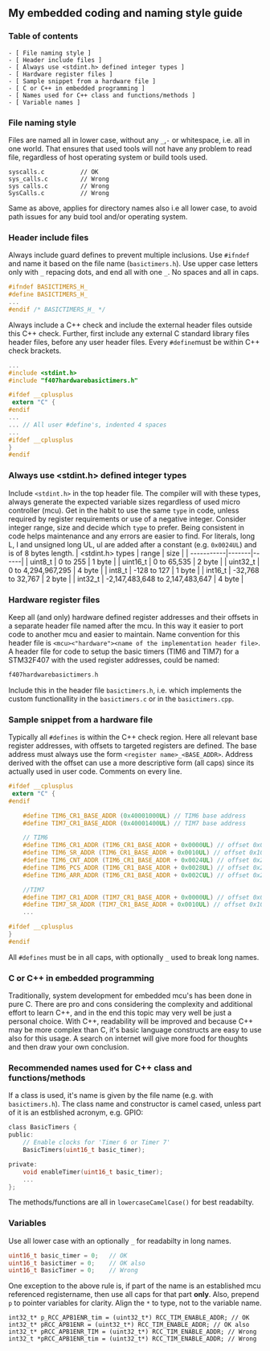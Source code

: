 ## My embedded coding and naming style guide

### Table of contents

    - [ File naming style ]
    - [ Header include files ]
    - [ Always use <stdint.h> defined integer types ]
    - [ Hardware register files ]
    - [ Sample snippet from a hardware file ]
    - [ C or C++ in embedded programming ]
    - [ Names used for C++ class and functions/methods ]
    - [ Variable names ]

### File naming style

Files are named all in lower case, without any `_`,`-` or whitespace, i.e. all in one world. That ensures that used tools will not have any problem to read file, regardless of host operating system or build tools used.

```
syscalls.c          // OK
sys_calls.c         // Wrong
sys calls.c         // Wrong
SysCalls.c          // Wrong
```

Same as above, applies for directory names also i.e all lower case, to avoid path issues for any buid tool and/or operating system.

### Header include files

Always include guard defines to prevent multiple inclusions. Use `#ifndef` and name it based on the file name (`basictimers.h`). Use upper case letters only with `_` repacing dots, and end all with one `_`. No spaces and all in caps.

```c
#ifndef BASICTIMERS_H_
#define BASICTIMERS_H_
...
#endif /* BASICTIMERS_H_ */
```

Always include a C++ check and include the external header files outside this C++ check. Further, first include any external C standard library files header files, before any user header files. Every `#define`must be within C++ check brackets. 

```c
...
#include <stdint.h>
#include "f407hardwarebasictimers.h"

#ifdef __cplusplus
 extern "C" {
#endif
...
... // All user #define's, indented 4 spaces
...
#ifdef __cplusplus
}
#endif
```

### Always use <stdint.h> defined integer types

Include `<stdint.h>` in the top header file. The compiler will with these types, always generate the expected variable sizes regardless of used micro controller (mcu). Get in the habit to use the same `type` in code, unless required by register requirements or use of a negative integer. Consider integer range, size and decide which `type` to prefer. Being consistent in code helps maintenance and any errors are easier to find. For literals, long L, l and unsigned long UL, ul are added after a constant (e.g. `0x0024UL`) and is of 8 bytes length.
| <stdint.h> types | range | size |
| -----------|-------|------|
| uint8_t | 0 to 255 | 1 byte |
| uint16_t | 0 to 65,535 | 2 byte |
| uint32_t | 0 to 4,294,967,295 | 4 byte |
| int8_t | -128 to 127 | 1 byte |
| int16_t | -32,768 to 32,767 | 2 byte |
| int32_t | -2,147,483,648 to 2,147,483,647 | 4 byte |

### Hardware register files

Keep all (and only) hardware defined register addresses and their offsets in a separate header file named after the mcu. In this way it easier to port code to another mcu and easier to maintain. Name convention for this header file is `<mcu><"hardware"><name of the implementation header file>`. A header file for code to setup the basic timers (TIM6 and TIM7) for a STM32F407 with the used register addresses, could be named:

```c
f407hardwarebasictimers.h
```

Include this in the header file `basictimers.h`, i.e. which implements the custom functionallity in the `basictimers.c` or in the `basictimers.cpp`.

### Sample snippet from a hardware file

Typically all `#defines` is within the C++ check region. Here all relevant base register addresses, with offsets to targeted registers are defined. The base address must always use the form `<register name>_<BASE_ADDR>`. Address derived with the offset can use a more descriptive form (all caps) since its actually used in user code. Comments on every line.

```c
#ifdef __cplusplus
 extern "C" {
#endif

    #define TIM6_CR1_BASE_ADDR (0x40001000UL) // TIM6 base address
    #define TIM7_CR1_BASE_ADDR (0x40001400UL) // TIM7 base address

    // TIM6
    #define TIM6_CR1_ADDR (TIM6_CR1_BASE_ADDR + 0x0000UL) // offset 0x00
    #define TIM6_SR_ADDR (TIM6_CR1_BASE_ADDR + 0x0010UL) // offset 0x10
    #define TIM6_CNT_ADDR (TIM6_CR1_BASE_ADDR + 0x0024UL) // offset 0x24
    #define TIM6_PCS_ADDR (TIM6_CR1_BASE_ADDR + 0x0028UL) // offset 0x28
    #define TIM6_ARR_ADDR (TIM6_CR1_BASE_ADDR + 0x002CUL) // offset 0x2C

    //TIM7
    #define TIM7_CR1_ADDR (TIM7_CR1_BASE_ADDR + 0x0000UL) // offset 0x00
    #define TIM7_SR_ADDR (TIM7_CR1_BASE_ADDR + 0x0010UL) // offset 0x10
    ...

#ifdef __cplusplus
}
#endif
```

All `#defines` must be in all caps, with optionally `_` used to break long names.

### C or C++ in embedded programming

Traditionally, system development for embedded mcu's has been done in pure C. There are pro and cons considering the complexity and additional effort to learn C++, and in the end this topic may very well be just a personal choice. With C++, readability will be improved and because C++ may be more complex than C, it's basic language constructs are easy to use also for this usage. A search on internet will give more food for thoughts and then draw your own conclusion.

### Recommended names used for C++ class and functions/methods

If a class is used, it's name is given by the file name (e.g. with `basictimers.h`). The class name and constructor is camel cased, unless part of it is an estblished acronym, e.g. GPIO:

```c
class BasicTimers {
public:
    // Enable clocks for 'Timer 6 or Timer 7'
    BasicTimers(uint16_t basic_timer);

private:
    void enableTimer(uint16_t basic_timer);
    ...
};
```

The methods/functions are all in `lowercaseCamelCase()` for best readabilty.

### Variables

Use all lower case with an optionally `_` for readabilty in long names.

```c
uint16_t basic_timer = 0;   // OK
uint16_t basictimer = 0;    // OK also
uint16_t BasicTimer = 0;    // Wrong
```

One exception to the above rule is, if part of the name is an established mcu referenced registername, then use all caps for that part **only**. Also, prepend `p` to pointer variables for clarity. Align the `*` to type, not to the variable name.

```
int32_t* p_RCC_APB1ENR_tim = (uint32_t*) RCC_TIM_ENABLE_ADDR; // OK
int32_t* pRCC_APB1ENR = (uint32_t*) RCC_TIM_ENABLE_ADDR; // OK also
int32_t* pRCC_APB1ENR_TIM = (uint32_t*) RCC_TIM_ENABLE_ADDR; // Wrong
int32_t *pRCC_APB1ENR_tim = (uint32_t*) RCC_TIM_ENABLE_ADDR; // Wrong
```

